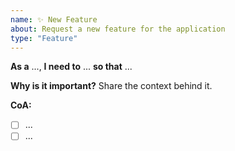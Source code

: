 ```yaml
---
name: ✨ New Feature
about: Request a new feature for the application
type: "Feature"
---
```


**As a** ...,
**I need to** ...
**so that** ...

**Why is it important?** Share the context behind it.

**CoA:**
- [ ] ...
- [ ] ...
